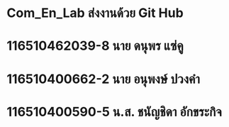 # Com_En_Lab ส่งงานด้วย Git Hub
# 116510462039-8    นาย ดนุพร แซ่คู 
# 116510400662-2    นาย อนุพงษ์ ปวงคำ 	
# 116510400590-5    น.ส. ชนัญชิดา อักขระกิจ 